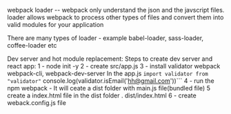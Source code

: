 webpack loader -- webpack only understand the json and the javscript files. loader allows webpack to process other types of files and convert them into valid modules for your application

There are many types of loader - 
example babel-loader, sass-loader, coffee-loader etc

Dev server and hot module replacement:
Steps to create dev server and react app:
1 - node init -y
2 - create src/app.js
3 - install validator webpack webpack-cli, webpack-dev-server
In the app.js
```import validator from "validator"```
console.log(validator.isEmail('hh@gmail.com'))```
4 - run the npm webpack - It will ceate a dist folder with main.js file(bundled file)
5 create a index.html file in the dist folder . dist/index.html
6 - create weback.config.js file



